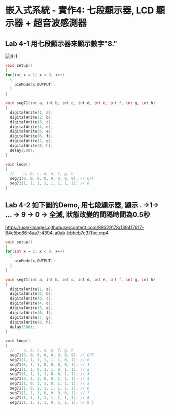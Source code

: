 # 嵌入式系統 - 實作4: 七段顯示器, LCD 顯示器 + 超音波感測器
## Lab 4-1 用七段顯示器來顯示數字"8."
![4-1](https://user-images.githubusercontent.com/89329178/137322943-c163975a-7aaa-4606-8f92-1d2fd04f7470.jpg)
```` c
void setup()
{
for(int x = 1; x < 9; x++) 
  {
    pinMode(x,OUTPUT);
  }
}

void seg71(int a, int b, int c, int d, int e, int f, int g, int h)
{
  digitalWrite(1, a);
  digitalWrite(2, b);
  digitalWrite(3, c);
  digitalWrite(4, d);
  digitalWrite(5, e);
  digitalWrite(6, f);
  digitalWrite(7, g);
  digitalWrite(8, h);
  delay(500);
}

void loop()
{
  //    a, b, c, d, e, f, g, h
  seg71(0, 0, 0, 0, 0, 0, 0, 0); // OFF
  seg71(1, 1, 1, 1, 1, 1, 1, 1); // 8
}
````

## Lab 4-2 如下圖的Demo, 用七段顯示器, 顯示 . →1→ ... → 9 → 0 → 全滅, 狀態改變的間隔時間為0.5秒

https://user-images.githubusercontent.com/89329178/139417617-84e5bc66-4aa7-4394-a0ab-bbbeb7e37fbc.mp4

```` c
void setup()
{
for(int x = 1; x < 9; x++) 
  {
    pinMode(x,OUTPUT);
  }
}

void seg71(int a, int b, int c, int d, int e, int f, int g, int h)
{
  digitalWrite(1, a);
  digitalWrite(2, b);
  digitalWrite(3, c);
  digitalWrite(4, d);
  digitalWrite(5, e);
  digitalWrite(6, f);
  digitalWrite(7, g);
  digitalWrite(8, h);
  delay(500);
}

void loop()
{
  //    a, b, c, d, e, f, g, h
  seg71(0, 0, 0, 0, 0, 0, 0, 0); // OFF
  seg71(1, 1, 1, 1, 1, 1, 0, 1); // 0
  seg71(0, 1, 1, 0, 0, 0, 0, 1); // 1
  seg71(1, 1, 0, 1, 1, 0, 1, 1); // 2
  seg71(1, 1, 1, 1, 0, 0, 1, 1); // 3
  seg71(0, 1, 1, 0, 0, 1, 1, 1); // 4
  seg71(1, 0, 1, 1, 0, 1, 1, 1); // 5
  seg71(1, 0, 1, 1, 1, 1, 1, 1); // 6
  seg71(1, 1, 1, 0, 0, 0, 0, 1); // 7
  seg71(1, 1, 1, 1, 1, 1, 1, 1); // 8
  seg71(1, 1, 1, 1, 0, 1, 1, 1); // 9 }
````
